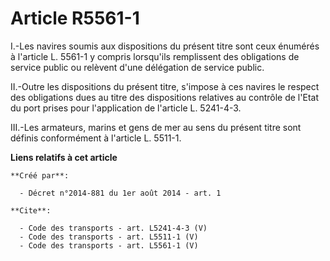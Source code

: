 # Article R5561-1

I.-Les navires soumis aux dispositions du présent titre sont ceux énumérés à l'article L. 5561-1 y compris lorsqu'ils
remplissent des obligations de service public ou relèvent d'une délégation de service public. 

II.-Outre les dispositions du présent titre, s'impose à ces navires le respect des obligations dues au titre des dispositions
relatives au contrôle de l'Etat du port prises pour l'application de l'article L. 5241-4-3. 

III.-Les armateurs, marins et gens de mer au sens du présent titre sont définis conformément à l'article L. 5511-1.

**Liens relatifs à cet article**

	**Créé par**:

	  - Décret n°2014-881 du 1er août 2014 - art. 1

	**Cite**:

	  - Code des transports - art. L5241-4-3 (V)
	  - Code des transports - art. L5511-1 (V)
	  - Code des transports - art. L5561-1 (V)
